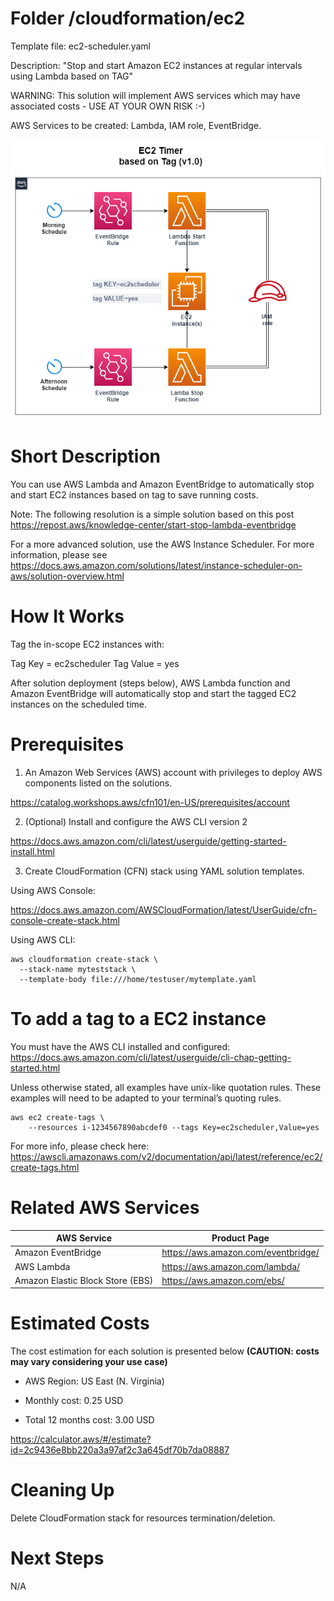 # Folder /cloudformation/ec2

Template file: ec2-scheduler.yaml

Description: "Stop and start Amazon EC2 instances at regular intervals using Lambda based on TAG"

WARNING: This solution will implement AWS services which may have associated costs - USE AT YOUR OWN RISK :-)

AWS Services to be created: Lambda, IAM role, EventBridge.

![Alt text](../diagrams/ec2-scheduler.png?raw=true "Diagram Image")

# Short Description

You can use AWS Lambda and Amazon EventBridge to automatically stop and start EC2 instances based on tag to save running costs.

Note: The following resolution is a simple solution based on this post https://repost.aws/knowledge-center/start-stop-lambda-eventbridge

For a more advanced solution, use the AWS Instance Scheduler. For more information, please see https://docs.aws.amazon.com/solutions/latest/instance-scheduler-on-aws/solution-overview.html

# How It Works

Tag the in-scope EC2 instances with:

Tag Key = ec2scheduler
Tag Value = yes

After solution deployment (steps below), AWS Lambda function and Amazon EventBridge will automatically stop and start the tagged EC2 instances on the scheduled time.

# Prerequisites

1) An Amazon Web Services (AWS) account with privileges to deploy AWS components listed on the solutions.

https://catalog.workshops.aws/cfn101/en-US/prerequisites/account

2) (Optional) Install and configure the AWS CLI version 2 

https://docs.aws.amazon.com/cli/latest/userguide/getting-started-install.html

3) Create CloudFormation (CFN) stack using YAML solution templates.

Using AWS Console:

https://docs.aws.amazon.com/AWSCloudFormation/latest/UserGuide/cfn-console-create-stack.html


Using AWS CLI:

```
aws cloudformation create-stack \
  --stack-name myteststack \
  --template-body file:///home/testuser/mytemplate.yaml
```

# To add a tag to a EC2 instance


You must have the AWS CLI installed and configured: https://docs.aws.amazon.com/cli/latest/userguide/cli-chap-getting-started.html

Unless otherwise stated, all examples have unix-like quotation rules. These examples will need to be adapted to your terminal’s quoting rules.

```
aws ec2 create-tags \
    --resources i-1234567890abcdef0 --tags Key=ec2scheduler,Value=yes
```

For more info, please check here: https://awscli.amazonaws.com/v2/documentation/api/latest/reference/ec2/create-tags.html


# Related AWS Services

| AWS Service  | Product Page |
| ------------- | ------------- |
| Amazon EventBridge  | https://aws.amazon.com/eventbridge/ |
| AWS Lambda | https://aws.amazon.com/lambda/ |
| Amazon Elastic Block Store (EBS)  | https://aws.amazon.com/ebs/ |


# Estimated Costs

The cost estimation for each solution is presented below **(CAUTION: costs may vary considering your use case)**

- AWS Region: US East (N. Virginia)

- Monthly cost: 0.25 USD

- Total 12 months cost: 3.00 USD


https://calculator.aws/#/estimate?id=2c9436e8bb220a3a97af2c3a645df70b7da08887

# Cleaning Up

Delete CloudFormation stack for resources termination/deletion.

# Next Steps

N/A
